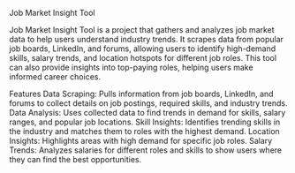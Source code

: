 Job Market Insight Tool

Job Market Insight Tool is a project that gathers and analyzes job market data to help users understand industry trends. It scrapes data from popular job boards, LinkedIn, and forums, allowing users to identify high-demand skills, salary trends, and location hotspots for different job roles. This tool can also provide insights into top-paying roles, helping users make informed career choices.

Features
Data Scraping: Pulls information from job boards, LinkedIn, and forums to collect details on job postings, required skills, and industry trends.
Data Analysis: Uses collected data to find trends in demand for skills, salary ranges, and popular job locations.
Skill Insights: Identifies trending skills in the industry and matches them to roles with the highest demand.
Location Insights: Highlights areas with high demand for specific job roles.
Salary Trends: Analyzes salaries for different roles and skills to show users where they can find the best opportunities.